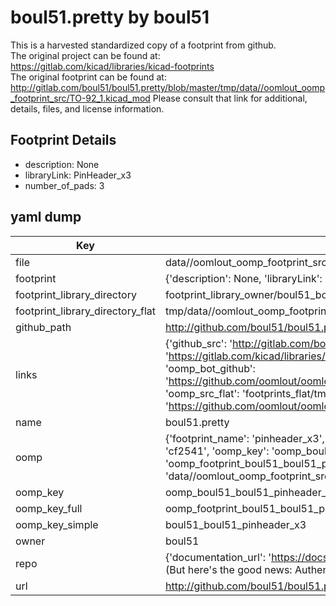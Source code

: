 # boul51.pretty by boul51  
This is a harvested standardized copy of a footprint from github.  
The original project can be found at:  
https://gitlab.com/kicad/libraries/kicad-footprints  
The original footprint can be found at:
http://gitlab.com/boul51/boul51.pretty/blob/master/tmp/data//oomlout_oomp_footprint_src/TO-92_1.kicad_mod
Please consult that link for additional, details, files, and license information.  
## Footprint Details
* description: None  
* libraryLink: PinHeader_x3  
* number_of_pads: 3  
## yaml dump  
| Key | Value |  
| --- | --- |  
| file | data//oomlout_oomp_footprint_src/boul51.pretty/PinHeader_x3.kicad_mod |  
| footprint | {'description': None, 'libraryLink': 'PinHeader_x3', 'number_of_pads': 3} |  
| footprint_library_directory | footprint_library_owner/boul51_boul51.pretty |  
| footprint_library_directory_flat | tmp/data//oomlout_oomp_footprint_src/footprints_flat/boul51_boul51_pinheader_x3/working |  
| github_path | http://github.com/boul51/boul51.pretty/blob/master/tmp/data//oomlout_oomp_footprint_src/PinHeader_x3.kicad_mod |  
| links | {'github_src': 'http://gitlab.com/boul51/boul51.pretty/blob/master/tmp/data//oomlout_oomp_footprint_src/TO-92_1.kicad_mod', 'github_src_repo': 'https://gitlab.com/kicad/libraries/kicad-footprints', 'oomp_bot': 'tmp/data//oomlout_oomp_footprint_src/footprints/boul51_boul51_pinheader_x3/working', 'oomp_bot_github': 'https://github.com/oomlout/oomlout_oomp_footprint_bot/tree/main/tmp/data//oomlout_oomp_footprint_src/footprints/boul51_boul51_pinheader_x3/working', 'oomp_src_flat': 'footprints_flat/tmp/data//oomlout_oomp_footprint_src/footprints_flat/boul51_boul51_pinheader_x3/working', 'oomp_src_flat_github': 'https://github.com/oomlout/oomlout_oomp_footprint_src/tree/main/tmp/data//oomlout_oomp_footprint_src/footprints_flat/boul51_boul51_pinheader_x3/working'} |  
| name | boul51.pretty |  
| oomp | {'footprint_name': 'pinheader_x3', 'library_name': 'boul51', 'md5': 'cf25414b209b30e624ed4c93f0e96c9a', 'md5_10': 'cf25414b20', 'md5_5': 'cf254', 'md5_6': 'cf2541', 'oomp_key': 'oomp_boul51_boul51_pinheader_x3', 'oomp_key_extra': 'oomp_footprint_boul51_boul51_pinheader_x3', 'oomp_key_full': 'oomp_footprint_boul51_boul51_pinheader_x3_cf2541', 'oomp_key_simple': 'boul51_boul51_pinheader_x3', 'original_filename': 'data//oomlout_oomp_footprint_src/boul51.pretty/PinHeader_x3.kicad_mod', 'owner_name': 'boul51'} |  
| oomp_key | oomp_boul51_boul51_pinheader_x3 |  
| oomp_key_full | oomp_footprint_boul51_boul51_pinheader_x3 |  
| oomp_key_simple | boul51_boul51_pinheader_x3 |  
| owner | boul51 |  
| repo | {'documentation_url': 'https://docs.github.com/rest/overview/resources-in-the-rest-api#rate-limiting', 'message': "API rate limit exceeded for 84.66.142.224. (But here's the good news: Authenticated requests get a higher rate limit. Check out the documentation for more details.)"} |  
| url | http://github.com/boul51/boul51.pretty |  

